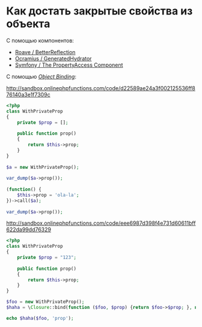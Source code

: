 # Как достать закрытые свойства из объекта

С помощью компонентов:

* [Roave / BetterReflection](https://github.com/Roave/BetterReflection)
* [Ocramius / GeneratedHydrator](https://github.com/Ocramius/GeneratedHydrator)
* [Symfony / The PropertyAccess Component](https://symfony.com/doc/current/components/property_access.html)

С помощью [*Object Binding*](https://secure.php.net/manual/ru/class.closure.php):

http://sandbox.onlinephpfunctions.com/code/d22589ae24a3f002125536ff876140a3e1f7309c
```php
<?php
class WithPrivateProp
{
    private $prop = [];
 
    public function prop()
    {
        return $this->prop;
    }
}
 
$a = new WithPrivateProp();
 
var_dump($a->prop());
 
(function() {
    $this->prop = 'ola-la';
})->call($a);
 
var_dump($a->prop());
```

http://sandbox.onlinephpfunctions.com/code/eee6987d398f4e731d60611bff622da99dd76329
```php
<?php
class WithPrivateProp
{
    private $prop = "123";
 
    public function prop()
    {
        return $this->prop;
    }
}

$foo = new WithPrivateProp();
$haha = \Closure::bind(function ($foo, $prop) {return $foo->$prop; }, null, WithPrivateProp::class);

echo $haha($foo, 'prop');
```
